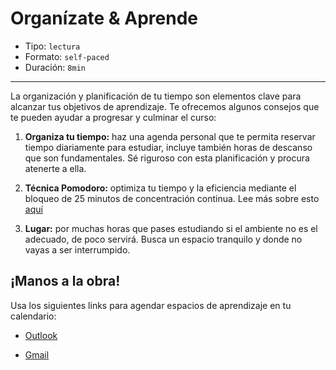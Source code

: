 # Organízate & Aprende

* Tipo: `lectura`
* Formato: `self-paced`
* Duración: `8min`

***

La organización y planificación de tu tiempo son elementos clave para alcanzar
tus objetivos de aprendizaje. Te ofrecemos algunos consejos que te pueden ayudar
a progresar y culminar el curso:

1. **Organiza tu tiempo:** haz una agenda personal que te permita reservar
tiempo diariamente para estudiar, incluye también horas de descanso que son
fundamentales. Sé riguroso con esta planificación y procura atenerte a ella.

2. **Técnica Pomodoro:** optimiza tu tiempo y la eficiencia mediante el bloqueo
de 25 minutos de concentración continua. Lee más sobre esto [aquí](https://blog.trello.com/es/tecnica-pomodoro)

3. **Lugar:** por muchas horas que pases estudiando si el ambiente no es el
adecuado, de poco servirá. Busca un espacio tranquilo y donde no vayas a ser
interrumpido.

## ¡Manos a la obra!
Usa los siguientes links para agendar espacios de aprendizaje en tu calendario:

* [Outlook](https://outlook.live.com/owa/0/?path=%2fcalendar%2faction%2fcompose#subject=Tiempo+de+estudio&body=Tiempo+de+estudio)

* [Gmail](https://www.google.com/calendar/render?action=TEMPLATE&text=tiempo+de+estudio&details=Details+go+here&recur=RRULE:FREQ=DAILY)

